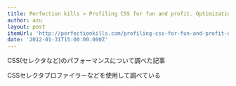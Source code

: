 ```yaml
---
title: Perfection kills » Profiling CSS for fun and profit. Optimization notes.
author: azu
layout: post
itemUrl: 'http://perfectionkills.com/profiling-css-for-fun-and-profit-optimization-notes/'
date: '2012-01-31T15:00:00.000Z'
---
```

CSS(セレクタなど)のパフォーマンスについて調べた記事

CSSセレクタプロファイラーなどを使用して調べている
